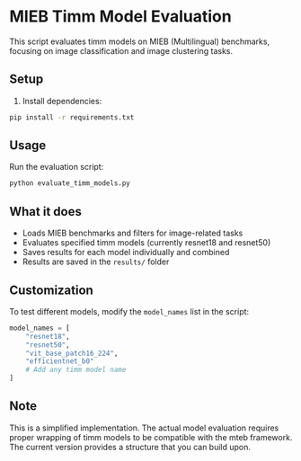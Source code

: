# MIEB Timm Model Evaluation

This script evaluates timm models on MIEB (Multilingual) benchmarks, focusing on image classification and image clustering tasks.

## Setup

1. Install dependencies:
```bash
pip install -r requirements.txt
```

## Usage

Run the evaluation script:
```bash
python evaluate_timm_models.py
```

## What it does

- Loads MIEB benchmarks and filters for image-related tasks
- Evaluates specified timm models (currently resnet18 and resnet50)
- Saves results for each model individually and combined
- Results are saved in the `results/` folder

## Customization

To test different models, modify the `model_names` list in the script:
```python
model_names = [
    "resnet18",
    "resnet50",
    "vit_base_patch16_224",
    "efficientnet_b0"
    # Add any timm model name
]
```

## Note

This is a simplified implementation. The actual model evaluation requires proper wrapping of timm models to be compatible with the mteb framework. The current version provides a structure that you can build upon. 